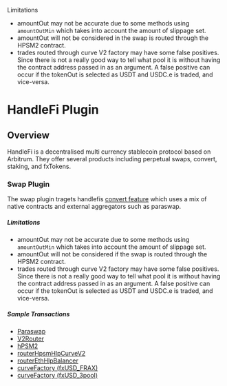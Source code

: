 Limitations

- amountOut may not be accurate due to some methods using `amountOutMin` which takes into account the amount of slippage set.
- amountOut will not be considered in the swap is routed through the HPSM2 contract. 
- trades routed through curve V2 factory may have some false positives. Since there is not a really good way to tell what pool it is without having the contract address passed in as an argument. A false positive can occur if the tokenOut is selected as USDT and USDC.e is traded, and vice-versa.

# HandleFi Plugin

## Overview
HandleFi is a decentralised multi currency stablecoin protocol based on Arbitrum. They offer several products including perpetual swaps, convert, staking, and fxTokens.

### Swap Plugin

The swap plugin tragets handlefis [convert feature](https://app.handle.fi/convert) which uses a mix of native contracts and external aggregators such as paraswap.

##### Limitations
- amountOut may not be accurate due to some methods using `amountOutMin` which takes into account the amount of slippage set.
- amountOut will not be considered if the swap is routed through the HPSM2 contract. 
- trades routed through curve V2 factory may have some false positives. Since there is not a really good way to tell what pool it is without having the contract address passed in as an argument. A false positive can occur if the tokenOut is selected as USDT and USDC.e is traded, and vice-versa.

##### Sample Transactions
- [Paraswap](https://dashboard.tenderly.co/tx/arbitrum/0xdc4f726560293b41a0ee72048e2d94970a45a046d88447444dab8bc54cb25a94)
- [V2Router](https://arbiscan.io/tx/0xb4e506b5373ce01c71518e9e0c3fefb87952ad3ab28362b69c083cbe63d56094)
- [hPSM2](https://arbiscan.io/tx/0x8b880dd0805ed4767a9a770149bbe9402d44ae334374f2afef8bb5fd257585a8)
- [routerHpsmHlpCurveV2](https://arbiscan.io/tx/0x819ec6afd60b26412e830feb80b5abe1dab1229fc6ef6a42224e59fb85385d51)
- [routerEthHlpBalancer](https://arbiscan.io/tx/0x58afb2cc0908f7049700bc10bbd144dc12df7baa2ac616abd0f4eefb22012b73)
- [curveFactory (fxUSD_FRAX)](https://arbiscan.io/tx/0x254e3dcea9a376f67340b9141c1c013aea5f1820de629847aa549c29cf4b599c)
- [curveFactory (fxUSD_3pool)](https://arbiscan.io/tx/0xa7f8d500da701b028d037740a5f74a73eaaff7d344526484812e96ef354cae26)